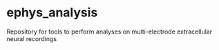 # ephys_analysis
Repository for tools to perform analyses on multi-electrode extracellular neural recordings
